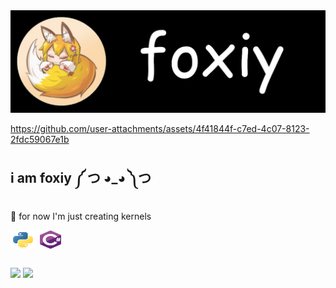 <div>
      <img src='https://github.com/foxiyofox/foxiyofox/blob/master/foufou_banner.jpg'>
</div>



<div>
      
https://github.com/user-attachments/assets/4f41844f-c7ed-4c07-8123-2fdc59067e1b

</div>



## i am foxiy ༼ つ ◕_◕ ༽つ

🦊 for now I'm just creating kernels



<div>
 <img align="center" alt="foufou-Python" height="30" width="40" src="https://raw.githubusercontent.com/devicons/devicon/master/icons/python/python-original.svg">
   <img align="center" alt="foufou-Csharp" height="30" width="40" src="https://raw.githubusercontent.com/devicons/devicon/master/icons/csharp/csharp-original.svg">
</div>

##
<div>
  <a href="https://instagram.com/willian_foxiy" target="_blank"><img src="https://img.shields.io/badge/-Instagram-%23E4405F?style=for-the-badge&logo=instagram&logoColor=white" target="_blank"></a>
   <a href="https://www.youtube.com/channel/UCCxjM6AiZ2VkSVzl2jaFf7A" target="_blank"><img src="https://img.shields.io/badge/YouTube-FF0000?style=for-the-badge&logo=youtube&logoColor=white" target="_blank"></a>
</div>
